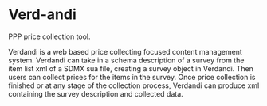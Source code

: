 # Verd-andi

PPP price collection tool.

Verdandi is a web based price collecting focused content management system.
Verdandi can take in a schema description of a survey from the item list xml of a SDMX sua file, creating a survey object in Verdandi.  Then users can collect prices for the
items in the survey.  Once price collection is finished or at any stage of the collection
process, Verdandi can produce xml containing the survey description and collected data.

